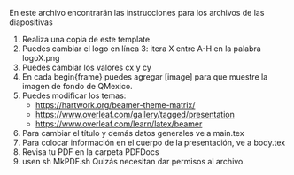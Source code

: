 En este archivo encontrarán las instrucciones para 
los archivos de las diapositivas

1. Realiza una copia de este template
1. Puedes cambiar el logo en línea 3: itera X entre A-H en la palabra logoX.png
1. Puedes cambiar los valores cx y cy
1. En cada begin{frame} puedes agregar [image] para que muestre la imagen de fondo de QMexico.
1. Puedes modificar los temas: 
	- https://hartwork.org/beamer-theme-matrix/
	- https://www.overleaf.com/gallery/tagged/presentation
	- https://www.overleaf.com/learn/latex/beamer
1. Para cambiar el título y demás datos generales ve a main.tex
1. Para colocar información en el cuerpo de la presentación, ve a body.tex
1. Revisa tu PDF en la carpeta PDFDocs
1. usen sh MkPDF.sh 
	Quizás necesitan dar permisos al archivo.
